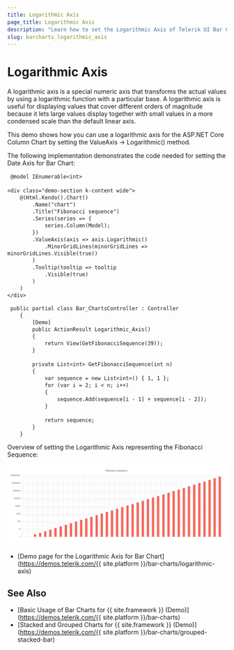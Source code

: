 ```yaml
---
title: Logarithmic Axis
page_title: Logarithmic Axis
description: "Learn how to set the Logarithmic Axis of Telerik UI Bar Charts component for {{ site.framework }}."
slug: barcharts_logarithmic_axis
---
```


# Logarithmic Axis

A logarithmic axis is a special numeric axis that transforms the actual values by using a logarithmic function with a particular base. A logarithmic axis is useful for displaying values that cover different orders of magnitude because it lets large values display together with small values in a more condensed scale than the default linear axis.

This demo shows how you can use a logarithmic axis for the ASP.NET Core Column Chart by setting the ValueAxis -> Logarithmic() method.

The following implementation demonstrates the code needed for setting the Date Axis for Bar Chart:

```HtmlHelper
 @model IEnumerable<int>

<div class="demo-section k-content wide">
    @(Html.Kendo().Chart()
        .Name("chart")
        .Title("Fibonacci sequence")
        .Series(series => {
            series.Column(Model);
        })
        .ValueAxis(axis => axis.Logarithmic()
            .MinorGridLines(minorGridLines => minorGridLines.Visible(true))
        )
        .Tooltip(tooltip => tooltip
            .Visible(true)
        )
    ) 
</div>
```

```Controller
 public partial class Bar_ChartsController : Controller
    {
        [Demo]
        public ActionResult Logarithmic_Axis()
        {
            return View(GetFibonacciSequence(39));
        }

        private List<int> GetFibonacciSequence(int n)
        {
            var sequence = new List<int>() { 1, 1 };
            for (var i = 2; i < n; i++)
            {
                sequence.Add(sequence[i - 1] + sequence[i - 2]);
            }

            return sequence;
        }
    }
```

Overview of setting the Logarithmic Axis representing the Fibonacci Sequence:

![Fibonacci Sequence](images/fibonacciSequence.png)

* [Demo page for the Logarithmic Axis for Bar Chart](https://demos.telerik.com/{{ site.platform }}/bar-charts/logarithmic-axis)

## See Also
* [Basic Usage of Bar Charts for {{ site.framework }} (Demo)](https://demos.telerik.com/{{ site.platform }}/bar-charts)
* [Stacked and Grouped Charts for {{ site.framework }} (Demo)](https://demos.telerik.com/{{ site.platform }}/bar-charts/grouped-stacked-bar)
